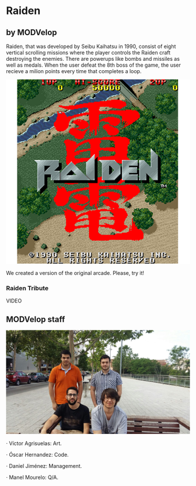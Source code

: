 # Raiden
## by MODVelop

Raiden, that was developed by Seibu Kaihatsu in 1990, consist of eight vertical scrolling missions where the player controls the Raiden craft destroying the enemies. There are powerups like bombs and missiles as well as medals. When the user defeat the 8th boss of the game, the user recieve a milion points every time that completes a loop.

 ![Raiden](https://github.com/Danijimenez/Projecte-I/blob/master/raidengrande.png)
 
 
 
 We created a version of the original arcade. Please, try it!
 
 ### Raiden Tribute
 VIDEO
 
 ## MODVelop staff
 
 ![Foto grupo](https://github.com/MODVelop/MODVelop.github.io/blob/master/Foto%20grupo.jpg)
 
 · Víctor Agrisuelas: Art.
 
 · Óscar Hernandez: Code.
 
 · Daniel Jiménez: Management.
 
 · Manel Mourelo: Q/A.
 
 
